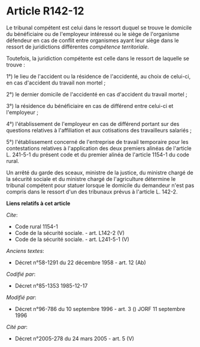 # Article R142-12

Le tribunal compétent est celui dans le ressort duquel se trouve le domicile du bénéficiaire ou de l'employeur intéressé ou
le siège de l'organisme défendeur en cas de conflit entre organismes ayant leur siège dans le ressort de juridictions
différentes *compétence territoriale*. 

Toutefois, la juridiction compétente est celle dans le ressort de laquelle se trouve : 

1°) le lieu de l'accident ou la résidence de l'accidenté, au choix de celui-ci, en cas d'accident du travail non mortel ; 

2°) le dernier domicile de l'accidenté en cas d'accident du travail mortel ; 

3°) la résidence du bénéficiaire en cas de différend entre celui-ci et l'employeur ; 

4°) l'établissement de l'employeur en cas de différend portant sur des questions relatives à l'affiliation et aux cotisations
des travailleurs salariés ;

5°) l'établissement concerné de l'entreprise de travail temporaire pour les contestations relatives à l'application des deux
premiers alinéas de l'article L. 241-5-1 du présent code et du premier alinéa de l'article 1154-1 du code rural.

Un arrêté du garde des sceaux, ministre de la justice, du ministre chargé de la sécurité sociale et du ministre chargé de
l'agriculture détermine le tribunal compétent pour statuer lorsque le domicile du demandeur n'est pas compris dans le ressort
d'un des tribunaux prévus à l'article L. 142-2.

**Liens relatifs à cet article**

_Cite_:

  - Code rural 1154-1
  - Code de la sécurité sociale. - art. L142-2 (V)
  - Code de la sécurité sociale. - art. L241-5-1 (V)

_Anciens textes_:

  - Décret n°58-1291 du 22 décembre 1958 - art. 12 (Ab)

_Codifié par_:

  - Décret n°85-1353 1985-12-17

_Modifié par_:

  - Décret n°96-786 du 10 septembre 1996 - art. 3 () JORF 11 septembre 1996

_Cité par_:

  - Décret n°2005-278 du 24 mars 2005 - art. 5 (V)

